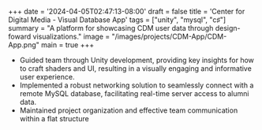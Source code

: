 +++
date = '2024-04-05T02:47:13-08:00'
draft = false
title = 'Center for Digital Media - Visual Database App'
tags = ["unity", "mysql", "c♯"]
summary = "A platform for showcasing CDM user data through design-foward visualizations."
image = "/images/projects/CDM-App/CDM-App.png"
main = true
+++

- Guided team through Unity development, providing key insights for how to craft shaders
  and UI, resulting in a visually engaging and informative user experience.
- Implemented a robust networking solution to seamlessly connect with a remote MySQL
  database, facilitating real-time server access to alumni data.
- Maintained project organization and effective team communication within a flat
  structure
